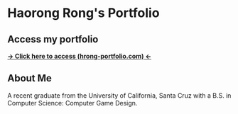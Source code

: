 # Haorong Rong's Portfolio

## Access my portfolio

**[→ Click here to access (hrong-portfolio.com) ←](https://hrong1.github.io/Portfolio/)**

## About Me
A recent graduate from the University of California, Santa Cruz with a B.S. in Computer Science: Computer Game Design. 
